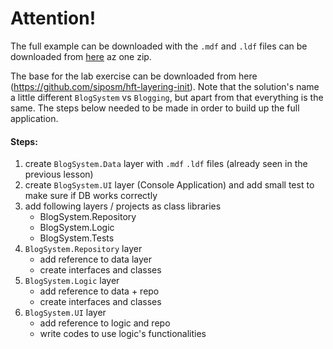 # Attention!

The full example can be downloaded with the `.mdf` and `.ldf` files can be downloaded from [here](http://users.nik.uni-obuda.hu/siposm/lectures/HFT/layering.zip) az one zip.

The base for the lab exercise can be downloaded from here (https://github.com/siposm/hft-layering-init). Note that the solution's name a little different `BlogSystem` vs `Blogging`, but apart from that everything is the same. The steps below needed to be made in order to build up the full application.

#### Steps:

1. create `BlogSystem.Data` layer with `.mdf` `.ldf` files (already seen in the previous lesson)
1. create `BlogSystem.UI` layer (Console Application) and add small test to make sure if DB works correctly
1. add following layers / projects as class libraries
    - BlogSystem.Repository
    - BlogSystem.Logic
    - BlogSystem.Tests
1. `BlogSystem.Repository` layer
    - add reference to data layer
    - create interfaces and classes
1. `BlogSystem.Logic` layer
    - add reference to data + repo
    - create interfaces and classes
1. `BlogSystem.UI` layer
    - add reference to logic and repo
    - write codes to use logic's functionalities
